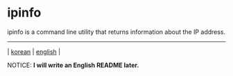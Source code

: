 # ipinfo

ipinfo is a command line utility that returns information about the IP address.

-----------------------------------------------------
| [korean](./README.md) | [english](./README_en.md) |

NOTICE: **I will write an English README later.**